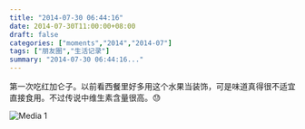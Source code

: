 ```yaml
---
title: "2014-07-30 06:44:16"
date: 2014-07-30T11:00:00+08:00
draft: false
categories: ["moments","2014","2014-07"]
tags: ["朋友圈","生活记录"]
summary: "2014-07-30 06:44:16..."
---
```


第一次吃红加仑子。以前看西餐里好多用这个水果当装饰，可是味道真得很不适宜直接食用。不过传说中维生素含量很高。😓

![Media 1](/Moments/photos/2014-07-30/201407300644160.jpg)

